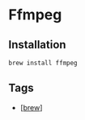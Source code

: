 # Ffmpeg

## Installation

```bash
brew install ffmpeg
```

## Tags
- [[brew]]

[//begin]: # "Autogenerated link references for markdown compatibility"
[brew]: brew "Brew"
[//end]: # "Autogenerated link references"